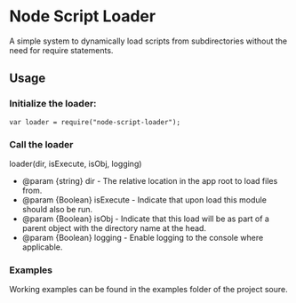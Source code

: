 # Node Script Loader

A simple system to dynamically load scripts from subdirectories without the need for require statements.

## Usage

### Initialize the loader: 

```var loader = require("node-script-loader");```

### Call the loader

loader(dir, isExecute, isObj, logging)
* @param {string} dir - The relative location in the app root to load files from.
* @param {Boolean} isExecute - Indicate that upon load this module should also be run.
* @param {Boolean} isObj - Indicate that this load will be as part of a parent object with the directory name at the head.
* @param {Boolean} logging - Enable logging to the console where applicable.

### Examples

Working examples can be found in the examples folder of the project soure.